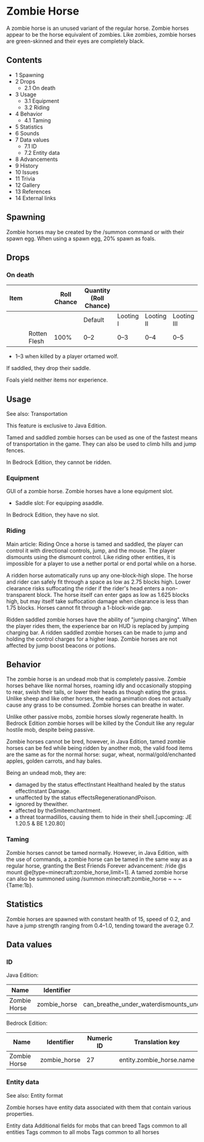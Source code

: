 # Zombie Horse
A zombie horse is an unused variant of the regular horse. Zombie horses appear to be the horse equivalent of zombies. Like zombies, zombie horses are green-skinned and their eyes are completely black.

## Contents
- 1 Spawning
- 2 Drops
	- 2.1 On death
- 3 Usage
	- 3.1 Equipment
	- 3.2 Riding
- 4 Behavior
	- 4.1 Taming
- 5 Statistics
- 6 Sounds
- 7 Data values
	- 7.1 ID
	- 7.2 Entity data
- 8 Advancements
- 9 History
- 10 Issues
- 11 Trivia
- 12 Gallery
- 13 References
- 14 External links

## Spawning
Zombie horses may be created by the /summon command or with their spawn egg. When using a spawn egg, 20% spawn as foals.

## Drops
### On death
| Item |              | Roll Chance | Quantity (Roll Chance) |           |            |             |
|------|--------------|-------------|------------------------|-----------|------------|-------------|
|      |              |             | Default                | Looting I | Looting II | Looting III |
|      | Rotten Flesh | 100%        | 0–2                    | 0–3       | 0–4        | 0–5         |

- 1–3 when killed by a player ortamed wolf.

If saddled, they drop their saddle.

Foals yield neither items nor experience.

## Usage
See also: Transportation


  

This feature is exclusive to  Java Edition. 


Tamed and saddled zombie horses can be used as one of the fastest means of transportation in the game. They can also be used to climb hills and jump fences.

In Bedrock Edition, they cannot be ridden.

### Equipment
GUI of a zombie horse.
Zombie horses have a lone equipment slot.

- Saddle slot: For equipping asaddle.

In Bedrock Edition, they have no slot.

### Riding
Main article: Riding
Once a horse is tamed and saddled, the player can control it with directional controls, jump, and the mouse. The player dismounts using the dismount control. Like riding other entities, it is impossible for a player to use a nether portal or end portal while on a horse.

A ridden horse automatically runs up any one-block-high slope. The horse and rider can safely fit through a space as low as 2.75 blocks high. Lower clearance risks suffocating the rider if the rider's head enters a non-transparent block. The horse itself can enter gaps as low as 1.625 blocks high, but may itself take suffocation damage when clearance is less than 1.75 blocks. Horses cannot fit through a 1-block-wide gap.

Ridden saddled zombie horses have the ability of "jumping charging". When the player rides them, the experience bar on HUD is replaced by jumping charging bar. A ridden saddled zombie horses can be made to jump and holding the control charges for a higher leap. Zombie horses are not affected by jump boost beacons or potions.

## Behavior
The zombie horse is an undead mob that is completely passive. Zombie horses behave like normal horses, roaming idly and occasionally stopping to rear, swish their tails, or lower their heads as though eating the grass. Unlike sheep and like other horses, the eating animation does not actually cause any grass to be consumed. Zombie horses can breathe in water.

Unlike other passive mobs, zombie horses slowly regenerate health. In Bedrock Edition zombie horses will be killed by the Conduit like any regular hostile mob, despite being passive.

Zombie horses cannot be bred, however, in Java Edition, tamed zombie horses can be fed while being ridden by another mob, the valid food items are the same as for the normal horse: sugar, wheat, normal/gold/enchanted apples, golden carrots, and hay bales.

Being an undead mob, they are: 

- damaged by the status effectInstant Healthand healed by the status effectInstant Damage.
- unaffected by the status effectsRegenerationandPoison.
- ignored by thewither.
- affected by theSmiteenchantment.
- a threat toarmadillos, causing them to hide in their shell.‌[upcoming: JE 1.20.5 & BE 1.20.80]

### Taming
Zombie horses cannot be tamed normally. However, in Java Edition, with the use of commands, a zombie horse can be tamed in the same way as a regular horse, granting the Best Friends Forever advancement: /ride @s mount @e[type=minecraft:zombie_horse,limit=1]. A tamed zombie horse can also be summoned using /summon minecraft:zombie_horse ~ ~ ~ {Tame:1b}.

## Statistics
Zombie horses are spawned with constant health of 15, speed of 0.2, and have a jump strength ranging from 0.4–1.0, tending toward the average 0.7.

## Data values
### ID
Java Edition:

| Name         | Identifier   | Entity tags                                                                                                             | Translation key               |
|--------------|--------------|-------------------------------------------------------------------------------------------------------------------------|-------------------------------|
| Zombie Horse | zombie_horse | can_breathe_under_waterdismounts_underwaterignores_poison_and_regeninverted_healing_and_harmundeadwither_friendszombies | entity.minecraft.zombie_horse |

Bedrock Edition:

| Name         | Identifier   | Numeric ID | Translation key          |
|--------------|--------------|------------|--------------------------|
| Zombie Horse | zombie_horse | 27         | entity.zombie_horse.name |

### Entity data
See also: Entity format

Zombie horses have entity data associated with them that contain various properties.


 Entity data
Additional fields for mobs that can breed
Tags common to all entities
Tags common to all mobs
Tags common to all horses


